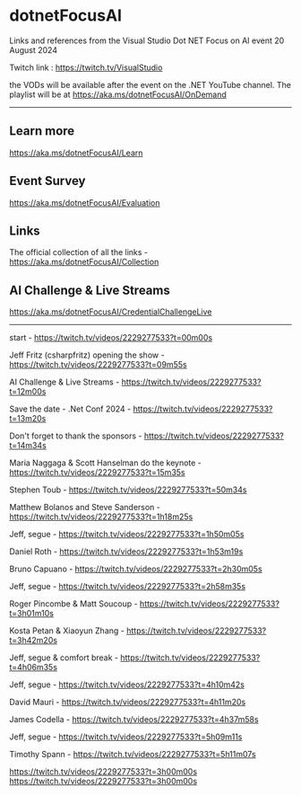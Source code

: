 # dotnetFocusAI
Links and references from the Visual Studio Dot NET Focus on AI event 20 August 2024


Twitch link : https://twitch.tv/VisualStudio

the VODs will be available after the event on the .NET YouTube channel. The playlist will be at https://aka.ms/dotnetFocusAI/OnDemand

___

## Learn more
https://aka.ms/dotnetFocusAI/Learn

## Event Survey
https://aka.ms/dotnetFocusAI/Evaluation

## Links
The official collection of all the links - https://aka.ms/dotnetFocusAI/Collection

## AI Challenge & Live Streams
https://aka.ms/dotnetFocusAI/CredentialChallengeLive

---

start - https://twitch.tv/videos/2229277533?t=00m00s

Jeff Fritz (csharpfritz) opening the show - https://twitch.tv/videos/2229277533?t=09m55s

  AI Challenge & Live Streams - https://twitch.tv/videos/2229277533?t=12m00s
 
 Save the date - .Net Conf 2024 - https://twitch.tv/videos/2229277533?t=13m20s

Don't forget to thank the sponsors - https://twitch.tv/videos/2229277533?t=14m34s

Maria Naggaga & Scott Hanselman do the keynote - https://twitch.tv/videos/2229277533?t=15m35s

Stephen Toub - https://twitch.tv/videos/2229277533?t=50m34s

Matthew Bolanos and Steve Sanderson - https://twitch.tv/videos/2229277533?t=1h18m25s

Jeff, segue - https://twitch.tv/videos/2229277533?t=1h50m05s

Daniel Roth - https://twitch.tv/videos/2229277533?t=1h53m19s

Bruno Capuano - https://twitch.tv/videos/2229277533?t=2h30m05s

Jeff, segue - https://twitch.tv/videos/2229277533?t=2h58m35s

Roger Pincombe & Matt Soucoup - https://twitch.tv/videos/2229277533?t=3h01m10s

Kosta Petan & Xiaoyun Zhang - https://twitch.tv/videos/2229277533?t=3h42m20s

Jeff, segue & comfort break - https://twitch.tv/videos/2229277533?t=4h06m35s

Jeff, segue - https://twitch.tv/videos/2229277533?t=4h10m42s

David Mauri - https://twitch.tv/videos/2229277533?t=4h11m20s

James Codella - https://twitch.tv/videos/2229277533?t=4h37m58s

Jeff, segue - https://twitch.tv/videos/2229277533?t=5h09m11s

Timothy Spann - https://twitch.tv/videos/2229277533?t=5h11m07s


https://twitch.tv/videos/2229277533?t=3h00m00s
https://twitch.tv/videos/2229277533?t=3h00m00s

